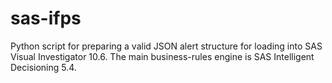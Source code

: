 # sas-ifps

Python script for preparing a valid JSON alert structure for loading into SAS Visual Investigator 10.6. 
The main business-rules engine is SAS Intelligent Decisioning 5.4.
